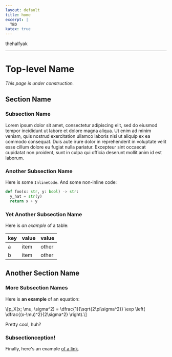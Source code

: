 ```yaml
---
layout: default
title: home
excerpt: |
  TBD
katex: true
---
```


<div class="logo" markdown="1">
thehalfyak
</div>

----

# Top-level Name

_This page is under construction._

## Section Name

### Subsection Name

Lorem ipsum dolor sit amet, consectetur adipiscing elit, sed do eiusmod tempor incididunt ut labore et dolore magna aliqua. Ut enim ad minim veniam, quis nostrud exercitation ullamco laboris nisi ut aliquip ex ea commodo consequat. Duis aute irure dolor in reprehenderit in voluptate velit esse cillum dolore eu fugiat nulla pariatur. Excepteur sint occaecat cupidatat non proident, sunt in culpa qui officia deserunt mollit anim id est laborum.

### Another Subsection Name

Here is some `InlineCode`. And some non-inline code:

```python
def foo(x: str, y: bool) -> str:
  y_hat = str(y)
  return x + y
```

### Yet Another Subsection Name

Here is *an example* of a table:

|key|value|value|
|---|---|---|
|a|item|other|
|b|item|other|

## Another Section Name

### More Subsection Names

Here is **an example** of an equation:

\\[p_X(x; \mu, \sigma^2) = \dfrac{1}{\sqrt{2\pi\sigma^2}} \exp \left( \dfrac{(x-\mu)^2}{2\sigma^2} \right).\\]

Pretty cool, huh?

### Subsectionception!

Finally, here's an example [of a link][website].

[website]: https://www.thehalfyak.pro
